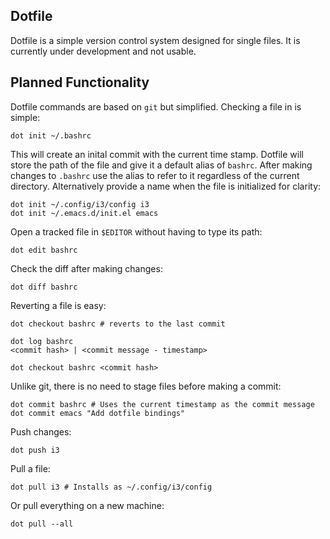 ## Dotfile

Dotfile is a simple version control system designed for single files.
It is currently under development and not usable.

## Planned Functionality

Dotfile commands are based on `git` but simplified. Checking a file in is simple:

```
dot init ~/.bashrc
```

This will create an inital commit with the current time stamp. Dotfile will store the path of the file and
give it a default alias of `bashrc`. After making changes to `.bashrc` use the alias to refer to it
regardless of the current directory. Alternatively provide a name when the file is initialized for clarity:

```
dot init ~/.config/i3/config i3
dot init ~/.emacs.d/init.el emacs
```

Open a tracked file in `$EDITOR` without having to type its path:

```
dot edit bashrc
```

Check the diff after making changes:

```
dot diff bashrc
```

Reverting a file is easy:

```
dot checkout bashrc # reverts to the last commit

dot log bashrc
<commit hash> | <commit message - timestamp>

dot checkout bashrc <commit hash> 
```


Unlike git, there is no need to stage files before making a commit:

```
dot commit bashrc # Uses the current timestamp as the commit message
dot commit emacs "Add dotfile bindings"
```

Push changes:

```
dot push i3
```

Pull a file:

```
dot pull i3 # Installs as ~/.config/i3/config
```

Or pull everything on a new machine:

```
dot pull --all
```
